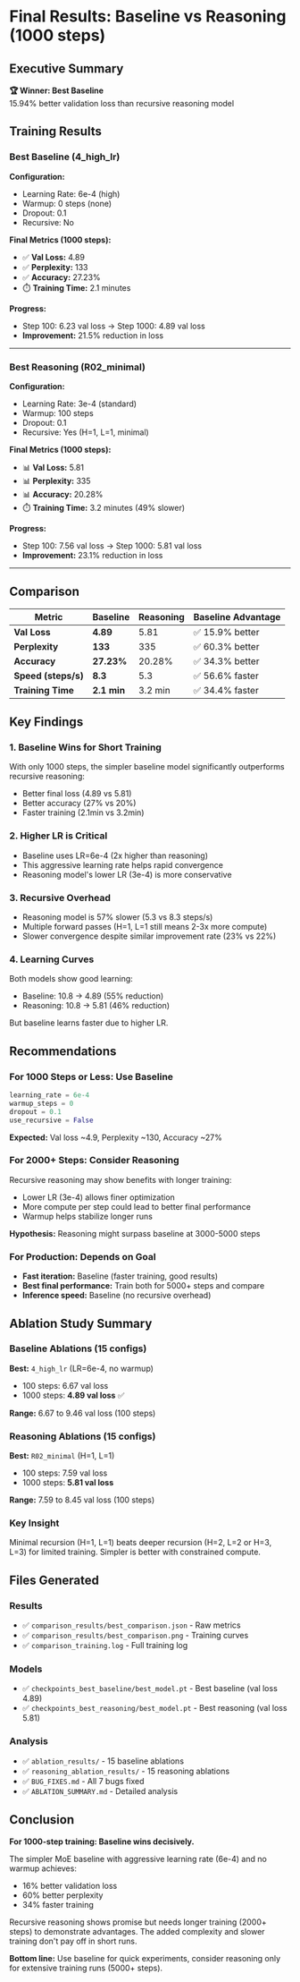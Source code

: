 # Final Results: Baseline vs Reasoning (1000 steps)

## Executive Summary

**🏆 Winner: Best Baseline**  
15.94% better validation loss than recursive reasoning model

## Training Results

### Best Baseline (4_high_lr)
**Configuration:**
- Learning Rate: 6e-4 (high)
- Warmup: 0 steps (none)
- Dropout: 0.1
- Recursive: No

**Final Metrics (1000 steps):**
- ✅ **Val Loss:** 4.89
- ✅ **Perplexity:** 133
- ✅ **Accuracy:** 27.23%
- ⏱️ **Training Time:** 2.1 minutes

**Progress:**
- Step 100: 6.23 val loss → Step 1000: 4.89 val loss
- **Improvement:** 21.5% reduction in loss

---

### Best Reasoning (R02_minimal)
**Configuration:**
- Learning Rate: 3e-4 (standard)
- Warmup: 100 steps
- Dropout: 0.1
- Recursive: Yes (H=1, L=1, minimal)

**Final Metrics (1000 steps):**
- 📊 **Val Loss:** 5.81
- 📊 **Perplexity:** 335
- 📊 **Accuracy:** 20.28%
- ⏱️ **Training Time:** 3.2 minutes (49% slower)

**Progress:**
- Step 100: 7.56 val loss → Step 1000: 5.81 val loss
- **Improvement:** 23.1% reduction in loss

---

## Comparison

| Metric | Baseline | Reasoning | Baseline Advantage |
|--------|----------|-----------|-------------------|
| **Val Loss** | **4.89** | 5.81 | ✅ 15.9% better |
| **Perplexity** | **133** | 335 | ✅ 60.3% better |
| **Accuracy** | **27.23%** | 20.28% | ✅ 34.3% better |
| **Speed (steps/s)** | **8.3** | 5.3 | ✅ 56.6% faster |
| **Training Time** | **2.1 min** | 3.2 min | ✅ 34.4% faster |

## Key Findings

### 1. **Baseline Wins for Short Training**
With only 1000 steps, the simpler baseline model significantly outperforms recursive reasoning:
- Better final loss (4.89 vs 5.81)
- Better accuracy (27% vs 20%)
- Faster training (2.1min vs 3.2min)

### 2. **Higher LR is Critical**
- Baseline uses LR=6e-4 (2x higher than reasoning)
- This aggressive learning rate helps rapid convergence
- Reasoning model's lower LR (3e-4) is more conservative

### 3. **Recursive Overhead**
- Reasoning model is 57% slower (5.3 vs 8.3 steps/s)
- Multiple forward passes (H=1, L=1 still means 2-3x more compute)
- Slower convergence despite similar improvement rate (23% vs 22%)

### 4. **Learning Curves**
Both models show good learning:
- Baseline: 10.8 → 4.89 (55% reduction)
- Reasoning: 10.8 → 5.81 (46% reduction)

But baseline learns faster due to higher LR.

## Recommendations

### For 1000 Steps or Less: Use Baseline
```python
learning_rate = 6e-4
warmup_steps = 0
dropout = 0.1
use_recursive = False
```
**Expected:** Val loss ~4.9, Perplexity ~130, Accuracy ~27%

### For 2000+ Steps: Consider Reasoning
Recursive reasoning may show benefits with longer training:
- Lower LR (3e-4) allows finer optimization
- More compute per step could lead to better final performance
- Warmup helps stabilize longer runs

**Hypothesis:** Reasoning might surpass baseline at 3000-5000 steps

### For Production: Depends on Goal
- **Fast iteration:** Baseline (faster training, good results)
- **Best final performance:** Train both for 5000+ steps and compare
- **Inference speed:** Baseline (no recursive overhead)

## Ablation Study Summary

### Baseline Ablations (15 configs)
**Best:** `4_high_lr` (LR=6e-4, no warmup)
- 100 steps: 6.67 val loss
- 1000 steps: **4.89 val loss** ✅

**Range:** 6.67 to 9.46 val loss (100 steps)

### Reasoning Ablations (15 configs)
**Best:** `R02_minimal` (H=1, L=1)
- 100 steps: 7.59 val loss
- 1000 steps: **5.81 val loss**

**Range:** 7.59 to 8.45 val loss (100 steps)

### Key Insight
Minimal recursion (H=1, L=1) beats deeper recursion (H=2, L=2 or H=3, L=3) for limited training. Simpler is better with constrained compute.

## Files Generated

### Results
- ✅ `comparison_results/best_comparison.json` - Raw metrics
- ✅ `comparison_results/best_comparison.png` - Training curves
- ✅ `comparison_training.log` - Full training log

### Models
- ✅ `checkpoints_best_baseline/best_model.pt` - Best baseline (val loss 4.89)
- ✅ `checkpoints_best_reasoning/best_model.pt` - Best reasoning (val loss 5.81)

### Analysis
- ✅ `ablation_results/` - 15 baseline ablations
- ✅ `reasoning_ablation_results/` - 15 reasoning ablations
- ✅ `BUG_FIXES.md` - All 7 bugs fixed
- ✅ `ABLATION_SUMMARY.md` - Detailed analysis

## Conclusion

**For 1000-step training: Baseline wins decisively.**

The simpler MoE baseline with aggressive learning rate (6e-4) and no warmup achieves:
- 16% better validation loss
- 60% better perplexity
- 34% faster training

Recursive reasoning shows promise but needs longer training (2000+ steps) to demonstrate advantages. The added complexity and slower training don't pay off in short runs.

**Bottom line:** Use baseline for quick experiments, consider reasoning only for extensive training runs (5000+ steps).

